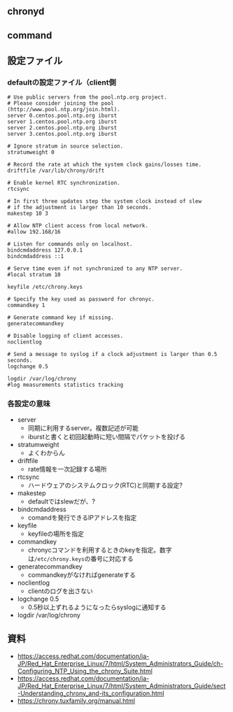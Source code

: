 ## chronyd

## command

## 設定ファイル

### defaultの設定ファイル（client側

```
# Use public servers from the pool.ntp.org project.
# Please consider joining the pool (http://www.pool.ntp.org/join.html).
server 0.centos.pool.ntp.org iburst
server 1.centos.pool.ntp.org iburst
server 2.centos.pool.ntp.org iburst
server 3.centos.pool.ntp.org iburst

# Ignore stratum in source selection.
stratumweight 0

# Record the rate at which the system clock gains/losses time.
driftfile /var/lib/chrony/drift

# Enable kernel RTC synchronization.
rtcsync

# In first three updates step the system clock instead of slew
# if the adjustment is larger than 10 seconds.
makestep 10 3

# Allow NTP client access from local network.
#allow 192.168/16

# Listen for commands only on localhost.
bindcmdaddress 127.0.0.1
bindcmdaddress ::1

# Serve time even if not synchronized to any NTP server.
#local stratum 10

keyfile /etc/chrony.keys

# Specify the key used as password for chronyc.
commandkey 1

# Generate command key if missing.
generatecommandkey

# Disable logging of client accesses.
noclientlog

# Send a message to syslog if a clock adjustment is larger than 0.5 seconds.
logchange 0.5

logdir /var/log/chrony
#log measurements statistics tracking

```

### 各設定の意味
- server
  - 同期に利用するserver。複数記述が可能
  - iburstと書くと初回起動時に短い間隔でパケットを投げる
- stratumweight
  - よくわからん
- driftfile
  - rate情報を一次記録する場所
- rtcsync
  - ハードウェアのシステムクロック(RTC)と同期する設定?
- makestep
  - defaultではslewだが、?
- bindcmdaddress
  - comandを発行できるIPアドレスを指定
- keyfile
  - keyfileの場所を指定
- commandkey
  - chronycコマンドを利用するときのkeyを指定。数字は`/etc/chrony.keys`の番号に対応する
- generatecommandkey
  - commandkeyがなければgenerateする
- noclientlog
  - clientのログを出さない
- logchange 0.5
  - 0.5秒以上ずれるようになったらsyslogに通知する
- logdir /var/log/chrony

## 資料
- https://access.redhat.com/documentation/ja-JP/Red_Hat_Enterprise_Linux/7/html/System_Administrators_Guide/ch-Configuring_NTP_Using_the_chrony_Suite.html
- https://access.redhat.com/documentation/ja-JP/Red_Hat_Enterprise_Linux/7/html/System_Administrators_Guide/sect-Understanding_chrony_and-its_configuration.html
- https://chrony.tuxfamily.org/manual.html
